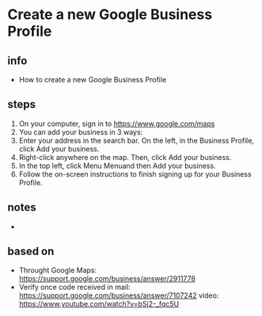 # Create a new Google Business Profile  

## info  
* How to create a new Google Business Profile

## steps  
1. On your computer, sign in to https://www.google.com/maps
2. You can add your business in 3 ways:
3. Enter your address in the search bar. On the left, in the Business Profile, click Add your business.
4. Right-click anywhere on the map. Then, click Add your business.
5. In the top left, click Menu Menuand then Add your business.
6. Follow the on-screen instructions to finish signing up for your Business Profile.

## notes  
*  

## based on  
*  Throught Google Maps: https://support.google.com/business/answer/2911778
*  Verify once code received in mail: https://support.google.com/business/answer/7107242  video: https://www.youtube.com/watch?v=bSj2-_fqc5U

